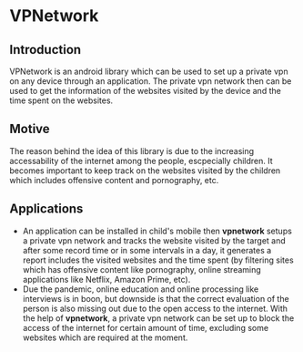 # VPNetwork

## Introduction

VPNetwork is an android library which can be used to set up a private vpn on any device through an application.
The private vpn network then can be used to get the information of the websites visited by the device and the time spent on the websites.

## Motive

The reason behind the idea of this library is due to the increasing accessability of the internet among the people, escpecially children. It becomes important to keep track on the websites visited by the children which includes offensive content and pornography, etc.

## Applications

  * An application can be installed in child's mobile then <strong>vpnetwork</strong> setups a private vpn network and tracks the website visited by the target and after some record time or in some intervals in a day, it generates a report includes the visited websites and the time spent (by filtering sites which has offensive content like pornography, online streaming applications like Netflix, Amazon Prime, etc).
  * Due the pandemic, online education and online processing like interviews is in boon, but downside is that the correct evaluation of the person is also missing out due to the open access to the internet. With the help of <strong>vpnetwork</strong>, a private vpn network can be set up to block the access of the internet for certain amount of time, excluding some websites which are required at the moment.
